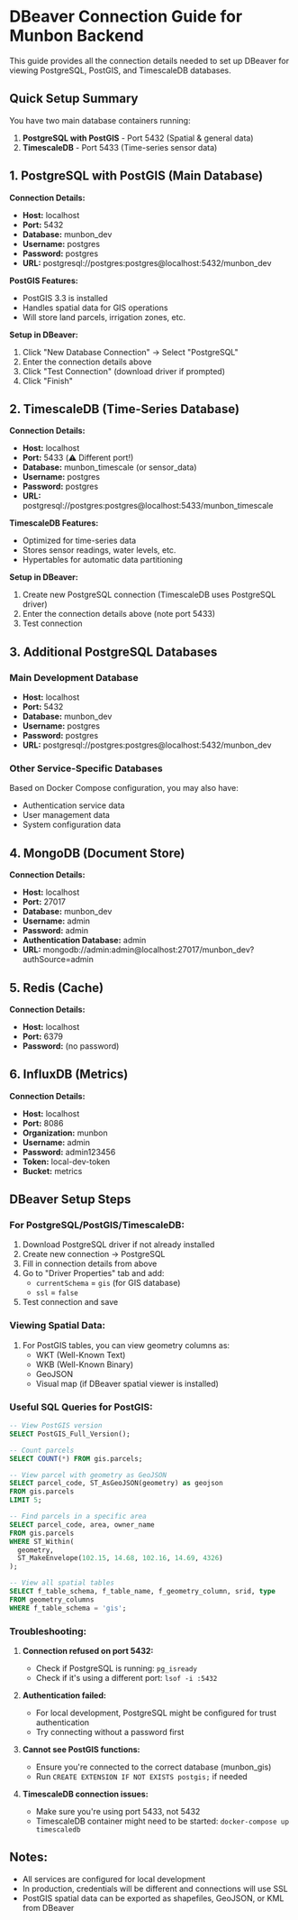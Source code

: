 # DBeaver Connection Guide for Munbon Backend

This guide provides all the connection details needed to set up DBeaver for viewing PostgreSQL, PostGIS, and TimescaleDB databases.

## Quick Setup Summary

You have two main database containers running:
1. **PostgreSQL with PostGIS** - Port 5432 (Spatial & general data)
2. **TimescaleDB** - Port 5433 (Time-series sensor data)

## 1. PostgreSQL with PostGIS (Main Database)

**Connection Details:**
- **Host:** localhost
- **Port:** 5432
- **Database:** munbon_dev
- **Username:** postgres
- **Password:** postgres
- **URL:** postgresql://postgres:postgres@localhost:5432/munbon_dev

**PostGIS Features:**
- PostGIS 3.3 is installed
- Handles spatial data for GIS operations
- Will store land parcels, irrigation zones, etc.

**Setup in DBeaver:**
1. Click "New Database Connection" → Select "PostgreSQL"
2. Enter the connection details above
3. Click "Test Connection" (download driver if prompted)
4. Click "Finish"

## 2. TimescaleDB (Time-Series Database)

**Connection Details:**
- **Host:** localhost
- **Port:** 5433 (⚠️ Different port!)
- **Database:** munbon_timescale (or sensor_data)
- **Username:** postgres
- **Password:** postgres
- **URL:** postgresql://postgres:postgres@localhost:5433/munbon_timescale

**TimescaleDB Features:**
- Optimized for time-series data
- Stores sensor readings, water levels, etc.
- Hypertables for automatic data partitioning

**Setup in DBeaver:**
1. Create new PostgreSQL connection (TimescaleDB uses PostgreSQL driver)
2. Enter the connection details above (note port 5433)
3. Test connection

## 3. Additional PostgreSQL Databases

### Main Development Database
- **Host:** localhost
- **Port:** 5432
- **Database:** munbon_dev
- **Username:** postgres
- **Password:** postgres
- **URL:** postgresql://postgres:postgres@localhost:5432/munbon_dev

### Other Service-Specific Databases
Based on Docker Compose configuration, you may also have:
- Authentication service data
- User management data
- System configuration data

## 4. MongoDB (Document Store)

**Connection Details:**
- **Host:** localhost
- **Port:** 27017
- **Database:** munbon_dev
- **Username:** admin
- **Password:** admin
- **Authentication Database:** admin
- **URL:** mongodb://admin:admin@localhost:27017/munbon_dev?authSource=admin

## 5. Redis (Cache)

**Connection Details:**
- **Host:** localhost
- **Port:** 6379
- **Password:** (no password)

## 6. InfluxDB (Metrics)

**Connection Details:**
- **Host:** localhost
- **Port:** 8086
- **Organization:** munbon
- **Username:** admin
- **Password:** admin123456
- **Token:** local-dev-token
- **Bucket:** metrics

## DBeaver Setup Steps

### For PostgreSQL/PostGIS/TimescaleDB:
1. Download PostgreSQL driver if not already installed
2. Create new connection → PostgreSQL
3. Fill in connection details from above
4. Go to "Driver Properties" tab and add:
   - `currentSchema` = `gis` (for GIS database)
   - `ssl` = `false`
5. Test connection and save

### Viewing Spatial Data:
1. For PostGIS tables, you can view geometry columns as:
   - WKT (Well-Known Text)
   - WKB (Well-Known Binary)
   - GeoJSON
   - Visual map (if DBeaver spatial viewer is installed)

### Useful SQL Queries for PostGIS:

```sql
-- View PostGIS version
SELECT PostGIS_Full_Version();

-- Count parcels
SELECT COUNT(*) FROM gis.parcels;

-- View parcel with geometry as GeoJSON
SELECT parcel_code, ST_AsGeoJSON(geometry) as geojson 
FROM gis.parcels 
LIMIT 5;

-- Find parcels in a specific area
SELECT parcel_code, area, owner_name 
FROM gis.parcels 
WHERE ST_Within(
  geometry, 
  ST_MakeEnvelope(102.15, 14.68, 102.16, 14.69, 4326)
);

-- View all spatial tables
SELECT f_table_schema, f_table_name, f_geometry_column, srid, type
FROM geometry_columns
WHERE f_table_schema = 'gis';
```

### Troubleshooting:

1. **Connection refused on port 5432:**
   - Check if PostgreSQL is running: `pg_isready`
   - Check if it's using a different port: `lsof -i :5432`

2. **Authentication failed:**
   - For local development, PostgreSQL might be configured for trust authentication
   - Try connecting without a password first

3. **Cannot see PostGIS functions:**
   - Ensure you're connected to the correct database (munbon_gis)
   - Run `CREATE EXTENSION IF NOT EXISTS postgis;` if needed

4. **TimescaleDB connection issues:**
   - Make sure you're using port 5433, not 5432
   - TimescaleDB container might need to be started: `docker-compose up timescaledb`

## Notes:
- All services are configured for local development
- In production, credentials will be different and connections will use SSL
- PostGIS spatial data can be exported as shapefiles, GeoJSON, or KML from DBeaver